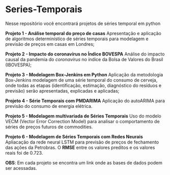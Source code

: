 # Series-Temporais

Nesse repositório você encontrará projetos de séries temporal em python

**Projeto 1 - Análise temporal do preço de casas**
Apresentação e aplicação de algoritmos determinístico de séries temporais para modelagem e previsão de preços em casas em Londres;

**Projeto 2 - Impacto do coronavírus no Índice BOVESPA**
Análise do impacto causal da pandemia do *coronavírus* no índice da Bolsa de Valores do Brasil (IBOVESPA);

**Projeto 3 - Modelagem Box-Jenkins em Python**
Aplicação da metodologia Box-Jenkins modelagem de uma série temporal do consumo de cerveja, onde todas as etapas (identificação, estimação, diagnóstico do resíduos e previsão) serão apresentadas, explicadas e aplicadas;

**Projeto 4 - Série Temporais com PMDARIMA**
Aplicação do autoARIMA para previsão do consumo de energia elétrica.

**Projeto 5 - Modelagem multivariada de Séries Temporais**
Uso do modelo VECM (Vector Error Correction Model) para analisar o comportamento de séries de preços futuros de commodities.

**Projeto 6 - Modelagem de Séries Temporais com Redes Neurais**
Apliacação da rede neural LSTM para previsão de preços de fechamento das ações da Petrobras. O **RMSE** entre os valores preditos e os valores reais foi de 0.723.

**OBS**: Em cada projeto se encontra um link onde as bases de dados podem ser acessadas.



